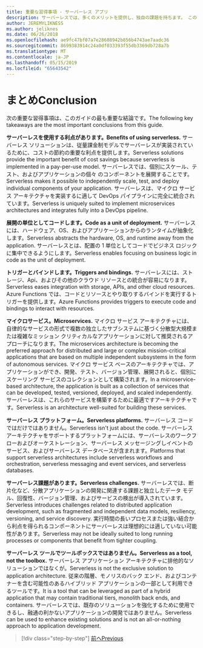 ```yaml
---
title: 重要な習得事項 - サーバーレス アプリ
description: サーバーレスでは、多くのメリットを提供し、独自の課題を持ちます。 このガイドの重要な習得事項の概要です。
author: JEREMYLIKNESS
ms.author: jeliknes
ms.date: 06/26/2018
ms.openlocfilehash: ae9fc47bf07a7e28688942b856b4743ae7aadc36
ms.sourcegitcommit: 8699383914c24a0df033393f55db3369db728a7b
ms.translationtype: MT
ms.contentlocale: ja-JP
ms.lasthandoff: 05/15/2019
ms.locfileid: "65643542"
---
```

# <a name="conclusion"></a><span data-ttu-id="54a0b-104">まとめ</span><span class="sxs-lookup"><span data-stu-id="54a0b-104">Conclusion</span></span>

<span data-ttu-id="54a0b-105">次の重要な習得事項は、このガイドの最も重要な結論です。</span><span class="sxs-lookup"><span data-stu-id="54a0b-105">The following key takeaways are the most important conclusions from this guide.</span></span>

<span data-ttu-id="54a0b-106">**サーバーレスを使用する利点があります。**</span><span class="sxs-lookup"><span data-stu-id="54a0b-106">**Benefits of using serverless.**</span></span> <span data-ttu-id="54a0b-107">サーバーレス ソリューションは、従量課金制モデルでサーバーレスが実装されているために、コストの節約の重要な利点を提供します。</span><span class="sxs-lookup"><span data-stu-id="54a0b-107">Serverless solutions provide the important benefit of cost savings because serverless is implemented in a pay-per-use model.</span></span> <span data-ttu-id="54a0b-108">サーバーレスでは、個別にスケール、テスト、およびアプリケーションの個々 のコンポーネントを展開することです。</span><span class="sxs-lookup"><span data-stu-id="54a0b-108">Serverless makes it possible to independently scale, test, and deploy individual components of your application.</span></span> <span data-ttu-id="54a0b-109">サーバーレスは、マイクロ サービス アーキテクチャを実装するに適して DevOps パイプラインに完全に統合されています。</span><span class="sxs-lookup"><span data-stu-id="54a0b-109">Serverless is uniquely suited to implement microservices architectures and integrates fully into a DevOps pipeline.</span></span>

<span data-ttu-id="54a0b-110">**展開の単位としてコードします。**</span><span class="sxs-lookup"><span data-stu-id="54a0b-110">**Code as a unit of deployment.**</span></span> <span data-ttu-id="54a0b-111">サーバーレスには、ハードウェア、OS、およびアプリケーションからのランタイムが抽象化します。</span><span class="sxs-lookup"><span data-stu-id="54a0b-111">Serverless abstracts the hardware, OS, and runtime away from the application.</span></span> <span data-ttu-id="54a0b-112">サーバーレスとは、配置の 1 単位としてコードでビジネス ロジックに集中できるようにします。</span><span class="sxs-lookup"><span data-stu-id="54a0b-112">Serverless enables focusing on business logic in code as the unit of deployment.</span></span>

<span data-ttu-id="54a0b-113">**トリガーとバインドします。**</span><span class="sxs-lookup"><span data-stu-id="54a0b-113">**Triggers and bindings.**</span></span> <span data-ttu-id="54a0b-114">サーバーレスには、ストレージ、Api、およびその他のクラウド リソースとの統合が容易になります。</span><span class="sxs-lookup"><span data-stu-id="54a0b-114">Serverless eases integration with storage, APIs, and other cloud resources.</span></span> <span data-ttu-id="54a0b-115">Azure Functions では、コードとリソースとやり取りするバインドを実行するトリガーを提供します。</span><span class="sxs-lookup"><span data-stu-id="54a0b-115">Azure Functions provides triggers to execute code and bindings to interact with resources.</span></span>

<span data-ttu-id="54a0b-116">**マイクロサービス。**</span><span class="sxs-lookup"><span data-stu-id="54a0b-116">**Microservices.**</span></span> <span data-ttu-id="54a0b-117">マイクロ サービス アーキテクチャには、自律的なサービスの形式で複数の独立したサブシステムに基づく分散型大規模または複雑なミッション クリティカルなアプリケーションに対して推奨されるアプローチになります。</span><span class="sxs-lookup"><span data-stu-id="54a0b-117">The microservices architecture is becoming the preferred approach for distributed and large or complex mission-critical applications that are based on multiple independent subsystems in the form of autonomous services.</span></span> <span data-ttu-id="54a0b-118">マイクロ サービス ベースのアーキテクチャでは、アプリケーションができ、開発、テスト、バージョン管理、展開されると、個別にスケーリング サービスのコレクションとして構築されます。</span><span class="sxs-lookup"><span data-stu-id="54a0b-118">In a microservice-based architecture, the application is built as a collection of services that can be developed, tested, versioned, deployed, and scaled independently.</span></span> <span data-ttu-id="54a0b-119">サーバーレスは、これらのサービスを構築するために最適ですアーキテクチャです。</span><span class="sxs-lookup"><span data-stu-id="54a0b-119">Serverless is an architecture well-suited for building these services.</span></span>

<span data-ttu-id="54a0b-120">**サーバーレス プラットフォーム。**</span><span class="sxs-lookup"><span data-stu-id="54a0b-120">**Serverless platforms.**</span></span> <span data-ttu-id="54a0b-121">サーバーレス コードではだけではありません。</span><span class="sxs-lookup"><span data-stu-id="54a0b-121">Serverless isn't just about the code.</span></span> <span data-ttu-id="54a0b-122">サーバーレス アーキテクチャをサポートするプラットフォームには、サーバーレスのワークフローおよびオーケストレーション、サーバーレス メッセージングしイベントのサービス、およびサーバーレス データベースが含まれます。</span><span class="sxs-lookup"><span data-stu-id="54a0b-122">Platforms that support serverless architectures include serverless workflows and orchestration, serverless messaging and event services, and serverless databases.</span></span>

<span data-ttu-id="54a0b-123">**サーバーレス課題があります。**</span><span class="sxs-lookup"><span data-stu-id="54a0b-123">**Serverless challenges.**</span></span> <span data-ttu-id="54a0b-124">サーバーレスでは、断片化など、分散アプリケーションの開発に関連する課題と独立したデータ モデル、回復性、バージョン管理、およびサービスの検出が導入されています。</span><span class="sxs-lookup"><span data-stu-id="54a0b-124">Serverless introduces challenges related to distributed application development, such as fragmented and independent data models, resiliency, versioning, and service discovery.</span></span> <span data-ttu-id="54a0b-125">実行時間の長いプロセスまたは強い結合から利点を得られるコンポーネントにサーバーレスは理想的には適していない可能性があります。</span><span class="sxs-lookup"><span data-stu-id="54a0b-125">Serverless may not be ideally suited to long running processes or components that benefit from tighter coupling.</span></span>

<span data-ttu-id="54a0b-126">**サーバーレス ツールでツールボックスではありません。**</span><span class="sxs-lookup"><span data-stu-id="54a0b-126">**Serverless as a tool, not the toolbox.**</span></span> <span data-ttu-id="54a0b-127">サーバーレス アプリケーション アーキテクチャに排他的なソリューションではなくが。</span><span class="sxs-lookup"><span data-stu-id="54a0b-127">Serverless is not the exclusive solution to application architecture.</span></span> <span data-ttu-id="54a0b-128">従来の階層、モノリスのバック エンド、およびコンテナーを含む可能性のあるハイブリッド アプリケーションの一部として利用できるツールです。</span><span class="sxs-lookup"><span data-stu-id="54a0b-128">It is a tool that can be leveraged as part of a hybrid application that may contain traditional tiers, monolith back ends, and containers.</span></span> <span data-ttu-id="54a0b-129">サーバーレスでは、既存のソリューションを強化するために使用できるし、融通の利かないアプリケーションの開発ではありません。</span><span class="sxs-lookup"><span data-stu-id="54a0b-129">Serverless can be used to enhance existing solutions and is not an all-or-nothing approach to application development.</span></span>

>[!div class="step-by-step"]
>[<span data-ttu-id="54a0b-130">前へ</span><span class="sxs-lookup"><span data-stu-id="54a0b-130">Previous</span></span>](serverless-business-scenarios.md)
